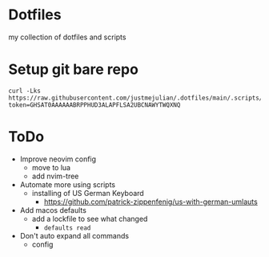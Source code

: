 # Dotfiles
my collection of dotfiles and scripts

# Setup git bare repo
```
curl -Lks https://raw.githubusercontent.com/justmejulian/.dotfiles/main/.scripts/install.sh?token=GHSAT0AAAAAABRPPHUD3ALAPFLSA2UBCNAWYTWQXNQ
```

# ToDo
- Improve neovim config
  - move to lua
  - add nvim-tree
- Automate more using scripts
  - installing of US German Keyboard 
    - https://github.com/patrick-zippenfenig/us-with-german-umlauts
- Add macos defaults
  - add a lockfile to see what changed
    - `defaults read`
- Don't auto expand all commands 
  - config
